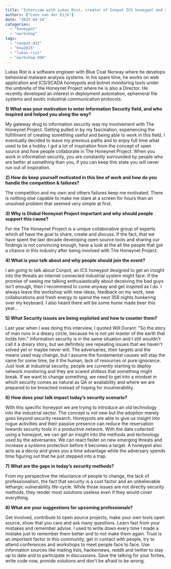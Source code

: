 ```yaml
---
title: "Interview with Lukas Rist, creator of Conpot ICS honeypot and speaker at the Honeynet Workshop 2015"
authors: ["Leon van der Eijk"]
date: "2015-04-24"
categories: 
  - "honeypot"
  - "workshop"
tags: 
  - "conpot-d32"
  - "hnw2015"
  - "lukas-rist"
  - "workshop-d98"
---
```


  

Lukas Rist is a software engineer with Blue Coat Norway where he develops behavioral malware analysis systems. In his spare time, he works on web application and ICS/SCADA honeypots and botnet monitoring tools under the umbrella of the Honeynet Project where he is also a Director. He recently developed an interest in deployment automation, ephemeral file systems and exotic industrial communication protocols.

  

  

**1) What was your motivation to enter Information Security field, and who inspired and helped you along the way?**

  

  

My gateway drug to information security was my involvement with The Honeynet Project. Getting pulled in by my fascination, experiencing the fulfillment of creating something useful and being able to work in this field, I eventually decided to leave my previous paths and to enjoy full time what used to be a hobby. I got a lot of inspiration from the concept of open source and how people collaborate in The Honeynet Project. When you work in information security, you are constantly surrounded by people who are better at something than you, if you can keep this state you will never run out of inspiration. 

  

  

**2) How do keep yourself motivated in this line of work and how do you handle the competition & failures?**

  

  

The competition and my own and others failures keep me motivated. There is nothing else capable to make me stare at a screen for hours than an unsolved problem that seemed very simple at first. 

  

  

**3) Why is Global Honeynet Project important and why should people support this cause?**

  

  

For me The Honeynet Project is a unique collaborative group of experts which all have the goal to share, create and discuss. If the fact, that we have spent the last decade developing open source tools and sharing our findings is not convincing enough, have a look at the all the people that got a chance in this industry after being involved with The Honeynet Project.

  

  

**4) What is your talk about and why people should join the event?**

  

  

I am going to talk about Conpot, an ICS honeypot designed to get an insight into the threats an internet connected industrial system might face. If the promise of seeing me talking enthusiastically about deceiving the bad guys isn’t enough, then I recommend to come anyway and get inspired as I do. I always leave the workshop with new ideas, feedback on my work, new collaborations and fresh energy to spend the next 356 nights hunkering over my keyboard. I also heard there will be some home made beer this year...

  

  

**5) What Security issues are being exploited and how to counter them?**

  

  

Last year when I was doing this interview, I quoted Will Durant: "So the story of man runs in a dreary circle, because he is not yet master of the earth that holds him." Information security is in the same situation and I still wouldn't call it a dreary story, but we definitely see repeating issues that we haven't solved yet or maybe never will. The adversaries, their targets and the means used may change, but I assume the fundamental causes will stay the same for some time, be it the human, lack of resources or pure ignorance. Just look at industrial security, people are currently starting to deploy network monitoring and they are scared shitless that something might break. If we want to change something, we need to get into a mindset in which security comes as natural as QA or availability and where we are prepared to be breached instead of hoping for invulnerability.

  

  

**6)** **How does your talk impact today’s security scenario?**

  

  

With this specific honeypot we are trying to introduce an old technology into the industrial sector. The concept is not new but the adoption merely goes beyond security research. Honeypots are able to give us insight into rogue activities and their passive presence can reduce the reservation towards security tools in a productive network. With the data collected using a honeypot, we can get an insight into the methods and technology used by the adversaries. We can react faster on new emerging threats and increase a systems protection before it becomes a target. A honeypot also acts as a decoy and gives you a time advantage while the adversary spends time figuring out that he just stepped into a trap.

  

  

**7) What are the gaps in today’s security methods?**

  

  

From my perspective the reluctance of people to change, the lack of professionalism, the fact that security is a cost factor and an unbelievable lethargic vulnerability life-cycle. While those issues are not directly security methods, they render most solutions useless even if they would cover everything.

  

  

  

  

**8) What are your suggestions for upcoming professionals?**

  

  

Get involved, contribute to open source projects, make your own tools open source, show that you care and ask many questions. Learn fast from your mistakes and remember advise. I used to write down every time I made a mistake just to remember them better and to not make them again. Trust is an important factor in this community, get in contact with people, try to attend conferences and workshops to meet people face to face. Use information sources like mailing lists, hackernews, reddit and twitter to stay up to date and to participate in discussions. Save the talking for your forties, write code now, provide solutions and don't be afraid to be wrong.
